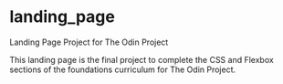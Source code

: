 # landing_page
Landing Page Project for The Odin Project

This landing page is the final project to complete the CSS and Flexbox sections of the foundations curriculum for The Odin Project. 